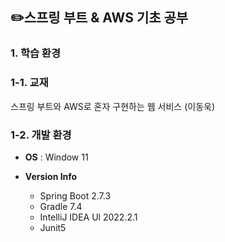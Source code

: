 ## ✏️스프링 부트 & AWS 기초 공부
### 1. 학습 환경 ###
### 1-1. 교재 ###
스프링 부트와 AWS로 혼자 구현하는 웹 서비스 (이동욱)


### 1-2. 개발 환경 ###
* **OS** : Window 11

* **Version Info**
  * Spring Boot 2.7.3
  * Gradle 7.4
  * IntelliJ IDEA Ul 2022.2.1
  * Junit5
